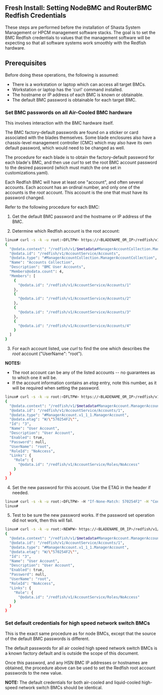 ## Fresh Install: Setting NodeBMC and RouterBMC Redfish Credentials

These steps are performed before the installation of Shasta System Management
or HPCM management software stacks. The goal is to set the BMC Redfish 
credentials to values that the management software will be expecting so that
all software systems work smoothly with the Redfish hardware.

## Prerequisites

Before doing these operations, the following is assumed:

- There is a workstation or laptop which can access all target BMCs.
- Workstation or laptop has the 'curl' command installed.
- The hostname or IP address of each BMC is known or obtainable.
- The default BMC password is obtainable for each target BMC.

### Set BMC passwords on all Air-Cooled BMC hardware

This involves interaction with the BMC hardware itself.

The BMC factory-default passwords are found on a sticker or card associated
with the blades themselves. Some blade enclosures also have a chassis-level
management controller (CMC) which may also have its own default password, which
would need to be changed as well.

The procedure for each blade is to obtain the factory-default password for
each blade's BMC, and then use *curl* to set the root BMC account password to
the desired password (which must match the one set in customizations.yaml).

Each Redfish BMC will have at least one "account", and often several accounts.
Each account has an ordinal number, and only one of the accounts is the *root*
account. This account is the one that must have its password changed.

Refer to the following procedure for each BMC:

1. Get the default BMC password and the hostname or IP address of the BMC.

2. Determine which Redfish account is the root account:

  ```bash
  linux# curl -s -k -u root:<DFLTPW> https://<BLADENAME_OR_IP>/redfish/v1/AccountSystem/Accounts | jq
  {
    "@odata.context": "/redfish/v1/$metadata#ManagerAccountCollection.ManagerAccountCollection",
    "@odata.id": "/redfish/v1/AccountService/Accounts",
    "@odata.type": "#ManagerAccountCollection.ManagerAccountCollection",
    "Name": "Accounts Collection",
    "Description": "BMC User Accounts",
    "Members@odata.count": 4,
    "Members": [
      {
        "@odata.id": "/redfish/v1/AccountService/Accounts/1"
      },
      {
        "@odata.id": "/redfish/v1/AccountService/Accounts/2"
      },
      {
        "@odata.id": "/redfish/v1/AccountService/Accounts/3"
      },
      {
        "@odata.id": "/redfish/v1/AccountService/Accounts/4"
      }
    ]
  }
```

3. For each account listed, use *curl* to find the one which describes the *root* account ("UserName": "root").  

**NOTES:**
 - The root account can be any of the listed accounts -- no guarantees as to which one it will be.
 - If the account information contains an *etag* entry, note this number, as it will be required when setting the password.

  ```bash
  linux# curl -s -k -u root:<DFLTPW> https://<BLADENAME_OR_IP>/redfish/v1/AccountSystem/Accounts/1 | jq
  {
    "@odata.context": "/redfish/v1/$metadata#ManagerAccount.ManagerAccount",
    "@odata.id": "/redfish/v1/AccountService/Accounts/1",
    "@odata.type": "#ManagerAccount.v1_1_1.ManagerAccount",
    "@odata.etag": "W/\"570254F2\"",
    "Id": "3",
    "Name": "User Account",
    "Description": "User Account",
    "Enabled": true,
    "Password": null,
    "UserName": "root",
    "RoleId": "NoAccess",
    "Links": {
      "Role": {
        "@odata.id": "/redfish/v1/AccountService/Roles/NoAccess"
      }
    }
  }
  ```

4. Set the new password for this account. Use the ETAG in the header if needed.

  ```bash
  linux# curl -s -k -u root:<DFLTPW> -H "If-None-Match: 570254F2" -H "Content-Type: application/json" -X PATCH -d '{"Password":"<NEWPW>"}' https://<BLADENAME_OR_IP>/redfish/v1/AccountSystem/Accounts/1
  linux#  
  ```

5. Test to be sure the new password works. If the password set operation did not work, then this will fail.

  ```bash
  linux# curl -s -k -u root:<NEWPW> https://<BLADENAME_OR_IP>/redfish/v1/AccountSystem
  {
    "@odata.context": "/redfish/v1/$metadata#ManagerAccount.ManagerAccount",
    "@odata.id": "/redfish/v1/AccountService/Accounts/1",
    "@odata.type": "#ManagerAccount.v1_1_1.ManagerAccount",
    "@odata.etag": "W/\"570254F2\"",
    "Id": "3",
    "Name": "User Account",
    "Description": "User Account",
    "Enabled": true,
    "Password": null,
    "UserName": "root",
    "RoleId": "NoAccess",
    "Links": {
      "Role": {
        "@odata.id": "/redfish/v1/AccountService/Roles/NoAccess"
      }
    }
  }
  ```

### Set default credentials for high speed network switch BMCs

This is the exact same procedure as for node BMCs, except that the source of
the default BMC passwords is different.  

The default passwords for all air cooled high speed network switch BMCs is a 
known factory default and is outside the scope of this document.

Once this password, and any HSN BMC IP addresses or hostnames are obtained, 
the procedure above can be used to set the Redfish root account passwords to
the new value.

**NOTE:** The default credentials for both air-cooled and liquid-cooled high-speed network switch BMCs should be identical.


